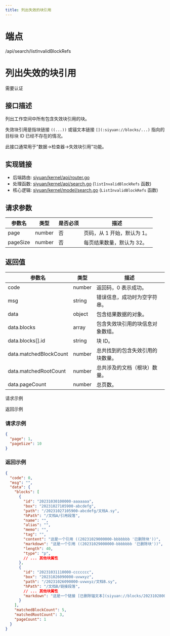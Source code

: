```yaml
---
title: 列出失效的块引用
---
```

# 端点

/api/search/listInvalidBlockRefs

# 列出失效的块引用

需要认证

## 接口描述

列出工作空间中所有包含失效块引用的块。

失效块引用是指块链接 `((...))` 或锚文本链接 `[](:siyuan://blocks/...)` 指向的目标块 ID 已经不存在的情况。

此接口通常用于"数据->检查器->失效块引用"功能。

## 实现链接

-   后端路由: [siyuan/kernel/api/router.go](https://github.com/siyuan-note/siyuan/blob/master/kernel/api/router.go)
-   处理函数: [siyuan/kernel/api/search.go](https://github.com/siyuan-note/siyuan/blob/master/kernel/api/search.go) (`listInvalidBlockRefs` 函数)
-   核心逻辑: [siyuan/kernel/model/search.go](https://github.com/siyuan-note/siyuan/blob/master/kernel/model/search.go) (`ListInvalidBlockRefs` 函数)

## 请求参数

| 参数名 | 类型 | 是否必须 | 描述 |
| --- | --- | --- | --- |
| page | number | 否 | 页码，从 1 开始，默认为 1。 |
| pageSize | number | 否 | 每页结果数量，默认为 32。 |

## 返回值

| 参数名 | 类型 | 描述 |
| --- | --- | --- |
| code | number | 返回码，0 表示成功。 |
| msg | string | 错误信息，成功时为空字符串。 |
| data | object | 包含结果数据的对象。 |
| data.blocks | array | 包含失效块引用的块信息对象数组。 |
| data.blocks\[\].id | string | 块 ID。 |
| data.matchedBlockCount | number | 总共找到的包含失效引用的块数量。 |
| data.matchedRootCount | number | 总共涉及的文档（根块）数量。 |
| data.pageCount | number | 总页数。 |

请求示例

返回示例

### 请求示例

```json
{
  "page": 1,
  "pageSize": 10
}
```

### 返回示例

```json
{
  "code": 0,
  "msg": "",
  "data": {
    "blocks": [
      {
        "id": "20231030100000-aaaaaaa",
        "box": "20231027105900-abcdefg",
        "path": "/20231027105900-abcdefg/文档A.sy",
        "hPath": "/文档A/引用段落",
        "name": "",
        "alias": "",
        "memo": "",
        "tag": "",
        "content": "这是一个引用 ((20231029000000-bbbbbbb '已删除块'))",
        "markdown": "这是一个引用 ((20231029000000-bbbbbbb '已删除块'))",
        "length": 40,
        "type": "p",
        // ... 其他块属性
      },
      {
        "id": "20231031110000-ccccccc",
        "box": "20231026090000-uvwxyz",
        "path": "/20231026090000-uvwxyz/文档B.sy",
        "hPath": "/文档B/链接段落",
        // ... 其他块属性
        "markdown": "这是一个链接 [已删除锚文本](siyuan://blocks/20231028000000-ddddddd)"
      }
    ],
    "matchedBlockCount": 5,
    "matchedRootCount": 3,
    "pageCount": 1
  }
}
```

